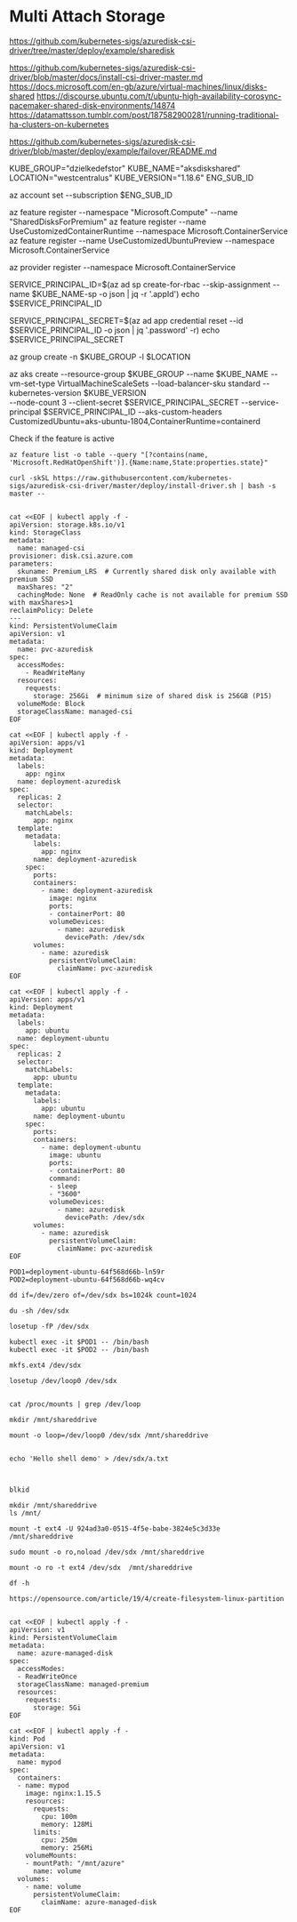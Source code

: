 # Multi Attach Storage
https://github.com/kubernetes-sigs/azuredisk-csi-driver/tree/master/deploy/example/sharedisk

https://github.com/kubernetes-sigs/azuredisk-csi-driver/blob/master/docs/install-csi-driver-master.md
https://docs.microsoft.com/en-gb/azure/virtual-machines/linux/disks-shared
https://discourse.ubuntu.com/t/ubuntu-high-availability-corosync-pacemaker-shared-disk-environments/14874
https://datamattsson.tumblr.com/post/187582900281/running-traditional-ha-clusters-on-kubernetes

https://github.com/kubernetes-sigs/azuredisk-csi-driver/blob/master/deploy/example/failover/README.md

KUBE_GROUP="dzielkedefstor"
KUBE_NAME="aksdiskshared"
LOCATION="westcentralus"
KUBE_VERSION="1.18.6"
ENG_SUB_ID

az account set --subscription $ENG_SUB_ID

az feature register --namespace "Microsoft.Compute" --name "SharedDisksForPremium"
az feature register --name UseCustomizedContainerRuntime --namespace Microsoft.ContainerService
az feature register --name UseCustomizedUbuntuPreview --namespace Microsoft.ContainerService

az provider register --namespace Microsoft.ContainerService

SERVICE_PRINCIPAL_ID=$(az ad sp create-for-rbac --skip-assignment --name $KUBE_NAME-sp -o json | jq -r '.appId')
echo $SERVICE_PRINCIPAL_ID

SERVICE_PRINCIPAL_SECRET=$(az ad app credential reset --id $SERVICE_PRINCIPAL_ID -o json | jq '.password' -r)
echo $SERVICE_PRINCIPAL_SECRET

az group create -n $KUBE_GROUP -l $LOCATION

az aks create --resource-group $KUBE_GROUP --name $KUBE_NAME --vm-set-type VirtualMachineScaleSets --load-balancer-sku standard --kubernetes-version $KUBE_VERSION \
    --node-count 3 --client-secret $SERVICE_PRINCIPAL_SECRET --service-principal $SERVICE_PRINCIPAL_ID --aks-custom-headers CustomizedUbuntu=aks-ubuntu-1804,ContainerRuntime=containerd

Check if the feature is active
```
az feature list -o table --query "[?contains(name, 'Microsoft.RedHatOpenShift')].{Name:name,State:properties.state}"

curl -skSL https://raw.githubusercontent.com/kubernetes-sigs/azuredisk-csi-driver/master/deploy/install-driver.sh | bash -s master --


cat <<EOF | kubectl apply -f -
apiVersion: storage.k8s.io/v1
kind: StorageClass
metadata:
  name: managed-csi
provisioner: disk.csi.azure.com
parameters:
  skuname: Premium_LRS  # Currently shared disk only available with premium SSD
  maxShares: "2"
  cachingMode: None  # ReadOnly cache is not available for premium SSD with maxShares>1
reclaimPolicy: Delete
---
kind: PersistentVolumeClaim
apiVersion: v1
metadata:
  name: pvc-azuredisk
spec:
  accessModes:
    - ReadWriteMany
  resources:
    requests:
      storage: 256Gi  # minimum size of shared disk is 256GB (P15)
  volumeMode: Block
  storageClassName: managed-csi
EOF

cat <<EOF | kubectl apply -f -
apiVersion: apps/v1
kind: Deployment
metadata:
  labels:
    app: nginx
  name: deployment-azuredisk
spec:
  replicas: 2
  selector:
    matchLabels:
      app: nginx
  template:
    metadata:
      labels:
        app: nginx
      name: deployment-azuredisk
    spec:
      ports:
      containers:
        - name: deployment-azuredisk
          image: nginx
          ports:
          - containerPort: 80
          volumeDevices:
            - name: azuredisk
              devicePath: /dev/sdx
      volumes:
        - name: azuredisk
          persistentVolumeClaim:
            claimName: pvc-azuredisk
EOF

cat <<EOF | kubectl apply -f -
apiVersion: apps/v1
kind: Deployment
metadata:
  labels:
    app: ubuntu
  name: deployment-ubuntu
spec:
  replicas: 2
  selector:
    matchLabels:
      app: ubuntu
  template:
    metadata:
      labels:
        app: ubuntu
      name: deployment-ubuntu
    spec:
      ports:
      containers:
        - name: deployment-ubuntu
          image: ubuntu
          ports:
          - containerPort: 80
          command:
          - sleep
          - "3600"
          volumeDevices:
            - name: azuredisk
              devicePath: /dev/sdx
      volumes:
        - name: azuredisk
          persistentVolumeClaim:
            claimName: pvc-azuredisk
EOF

POD1=deployment-ubuntu-64f568d66b-ln59r
POD2=deployment-ubuntu-64f568d66b-wq4cv

dd if=/dev/zero of=/dev/sdx bs=1024k count=1024

du -sh /dev/sdx

losetup -fP /dev/sdx

kubectl exec -it $POD1 -- /bin/bash
kubectl exec -it $POD2 -- /bin/bash

mkfs.ext4 /dev/sdx

losetup /dev/loop0 /dev/sdx


cat /proc/mounts | grep /dev/loop

mkdir /mnt/shareddrive

mount -o loop=/dev/loop0 /dev/sdx /mnt/shareddrive


echo 'Hello shell demo' > /dev/sdx/a.txt



blkid

mkdir /mnt/shareddrive
ls /mnt/

mount -t ext4 -U 924ad3a0-0515-4f5e-babe-3824e5c3d33e  /mnt/shareddrive

sudo mount -o ro,noload /dev/sdx /mnt/shareddrive

mount -o ro -t ext4 /dev/sdx  /mnt/shareddrive

df -h

https://opensource.com/article/19/4/create-filesystem-linux-partition


cat <<EOF | kubectl apply -f -
apiVersion: v1
kind: PersistentVolumeClaim
metadata:
  name: azure-managed-disk
spec:
  accessModes:
  - ReadWriteOnce
  storageClassName: managed-premium
  resources:
    requests:
      storage: 5Gi
EOF

cat <<EOF | kubectl apply -f -
kind: Pod
apiVersion: v1
metadata:
  name: mypod
spec:
  containers:
  - name: mypod
    image: nginx:1.15.5
    resources:
      requests:
        cpu: 100m
        memory: 128Mi
      limits:
        cpu: 250m
        memory: 256Mi
    volumeMounts:
    - mountPath: "/mnt/azure"
      name: volume
  volumes:
    - name: volume
      persistentVolumeClaim:
        claimName: azure-managed-disk
EOF